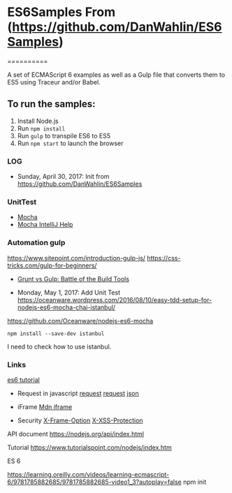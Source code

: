 
# ES6Samples From (https://github.com/DanWahlin/ES6Samples)
==========

A set of ECMAScript 6 examples as well as a Gulp file that converts them to ES5 using Traceur and/or Babel.

## To run the samples:

1. Install Node.js
1. Run `npm install`
1. Run `gulp` to transpile ES6 to ES5
1. Run `npm start` to launch the browser


### LOG
- Sunday, April 30, 2017: Init from https://github.com/DanWahlin/ES6Samples

### UnitTest
- [Mocha](https://mochajs.org/)
- [Mocha IntelliJ Help](https://www.jetbrains.com/help/idea/running-unit-tests-on-mocha.html)


### Automation gulp
https://www.sitepoint.com/introduction-gulp-js/
https://css-tricks.com/gulp-for-beginners/
- [Grunt vs Gulp: Battle of the Build Tools](https://deliciousbrains.com/grunt-vs-gulp-battle-build-tools/)

- Monday, May 1, 2017: Add Unit Test https://oceanware.wordpress.com/2016/08/10/easy-tdd-setup-for-nodejs-es6-mocha-chai-istanbul/

https://github.com/Oceanware/nodejs-es6-mocha
```
npm install --save-dev istanbul
```
I need to check how to use istanbul.

### Links
[es6 tutorial](https://www.tutorialspoint.com/es6/es6_tutorial.pdf)
* Request in javascript
[request](https://blog.garstasio.com/you-dont-need-jquery/ajax/)
[request](https://stackoverflow.com/questions/12693947/how-to-send-json-instead-of-a-query-string-with-ajax)
[json](https://stackoverflow.com/questions/39519246/make-xmlhttprequest-post-using-json)
* iFrame
[Mdn iframe](https://developer.mozilla.org/en-US/docs/Web/HTML/Element/iframe)

* Security
[X-Frame-Option](https://developer.mozilla.org/en-US/docs/Web/HTTP/Headers/X-Frame-Options)
[X-XSS-Protection](https://developer.mozilla.org/en-US/docs/Web/HTTP/Headers/X-XSS-Protection)


API document
https://nodejs.org/api/index.html

Tutorial
https://www.tutorialspoint.com/nodejs/index.htm

ES 6

https://learning.oreilly.com/videos/learning-ecmascript-6/9781785882685/9781785882685-video1_3?autoplay=false
npm init
